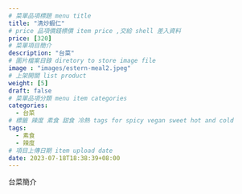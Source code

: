 ```yaml
---
# 菜單品項標題 menu title 
title: "清炒蝦仁"
# price 品項價錢標價 item price ,交給 shell 差入資料
price: [320] 
# 菜單項目簡介 
description: "台菜"
# 圖片檔案目錄 diretory to store image file
image : "images/estern-meal2.jpeg"
# 上架開關 list product 
weight: [5] 
draft: false
# 菜單品項分類 menu item categories 
categories:
  - 台菜
# 標籤 辣度 素食 甜食 冷熱 tags for spicy vegan sweet hot and cold 
tags:
  - 素食
  - 辣度
# 項目上傳日期 item upload date 
date: 2023-07-18T18:38:39+08:00
---
```


台菜簡介
